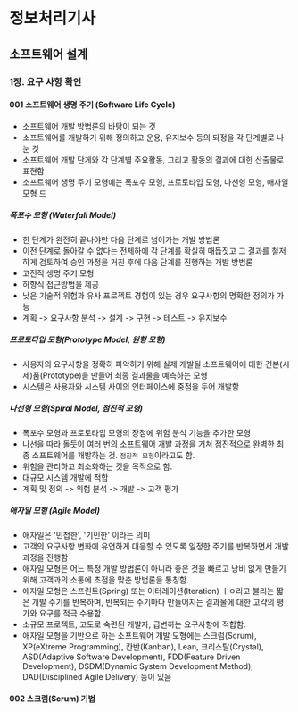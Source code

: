 # 정보처리기사

## 소프트웨어 설계

### 1장. 요구 사항 확인

#### 001 소프트웨어 생명 주기 (Software Life Cycle)

- 소프트웨어 개발 방법론의 바탕이 되는 것
- 소프트웨어를 개발하기 위해 정의하고 운용, 유지보수 등의 돠정을 각 단계별로 나눈 것
- 소프트웨어 개발 단게와 각 단계별 주요활동, 그리고 활동의 결과에 대한 산출물로 표현함
- 소프트웨어 생명 주기 모형에는 폭포수 모형, 프로토타입 모형, 나선형 모형, 애자일 모형 드

##### 폭포수 모형 (Waterfall Model)

- 한 단계가 완전히 끝나야만 다음 단계로 넘어가는 개발 방법론
- 이전 단계로 돌아갈 수 없다는 전제하에 각 단계를 확실히 매듭짓고 그 결과를 철저하게 검토하여 승인 과정을 거친 후에 다음 단계를 진행하는 개발 방법론
- 고전적 생명 주기 모형
- 하향식 접근방법을 제공
- 낮은 기술적 위험과 유사 프로젝트 경험이 있는 경우 요구사항의 명확한 정의가 가능
- 계획 -> 요구사항 분석 -> 설계 -> 구현 -> 테스트 -> 유지보수

##### 프로토타입 모형(Prototype Model, 원형 모형)

- 사용자의 요구사항을 정확히 파악하기 위해 실제 개발될 소프트웨어에 대한 견본(시제)품(Prototype)을 만들어 최종 결과물을 예측하는 모형
- 시스템은 사용자와 시스템 사이의 인터페이스에 중점을 두어 개발함

##### 나선형 모형(Spiral Model, 점진적 모형)

- 폭포수 모형과 프로토타입 모형의 장점에 위험 분석 기능을 추가한 모형
- 나선을 따라 돌듯이 여러 번의 소프트웨어 개발 과정을 거쳐 점진적으로 완벽한 최종 소프트웨어를 개발하는 것. `점진적 모형`이라고도 함.
- 위험을 관리하고 최소화하는 것을 목적으로 함.
- 대규모 시스템 개발에 적합
- 계획 및 정의 -> 위험 분석 -> 개발 -> 고객 평가

##### 애자일 모형 (Agile Model)

- 애자일은 '민첩한', '기민한' 이라는 의미
- 고객의 요구사항 변화에 유연하게 대응할 수 있도록 일정한 주기를 반복하면서 개발과정을 진행함
- 애자일 모형은 어느 특정 개발 방법론이 아니라 좋은 것을 빠르고 낭비 없게 만들기 위해 고객과의 소통에 초점을 맞춘 방법론을 통칭함.
- 애자일 모형은 스프린트(Spring) 또는 이터레이션(Iteration) ㅣㅇ라고 불리는 짧은 개발 주기를 반복하며, 반복되는 주기마다 만들어지는 결과물에 대한 고갹의 평가와 요구를 적극 수용함.
- 소규모 프로젝트, 고도로 숙련된 개발자, 급변하는 요구사항에 적합함.
- 애자일 모형을 기반으로 하는 소프트웨어 개발 모형에는 스크럼(Scrum), XP(eXtreme Programming), 칸반(Kanban), Lean, 크리스탈(Crystal), ASD(Adaptive Software Development), FDD(Feature Driven Development), DSDM(Dynamic System Development Method), DAD(Disciplined Agile Delivery) 등이 있음

#### 002 스크럼(Scrum) 기법
